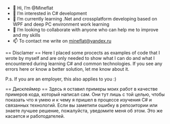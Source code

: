 - 👋 Hi, I’m @Mineflat
- 👀 I’m interested in C# development
- 🌱 I’m currently learning .Net and crossplatform developing based on WPF and deep PC environment work learning
- 💞️ I’m looking to collaborate with anyone who can help me to improve and my skills  
- 📫 To contact me write on mineflat@yandex.ru 


== Disclamer == 
Here I placed some procects as examples of code 
that I wrote by myself and are only needed to show 
what I can do and what I encountered during learning C#
and common technologies. 
If you see any errors here or know a better solution, 
let me know about it.

P.s.
If you are an employer, this also applies to you :) 


== Дисклеймер ==
Здесь я оставил примеры моих работ в качестве примеров кода,
который написал сам. Они тут лишь с той целью, чтобы показать 
что я умею и к чему я пришел в процессе изучения C# и связанных 
технологий. 
Если вы заметили ошибку в репозитории или знаете лучшее решение,
пожалуйста, уведомите меня об этом. Это же касается и работодателей.
